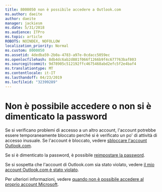 ```yaml
---
title: 8000050 non è possibile accedere a Outlook.com
ms.author: daeite
author: daeite
manager: jackiesm
ms.date: 5/31/2018
ms.audience: ITPro
ms.topic: article
ROBOTS: NOINDEX, NOFOLLOW
localization_priority: Normal
ms.custom: 8000050
ms.assetid: 4dedba59-2b0a-4783-a97e-0cdacc5059ec
ms.openlocfilehash: 8db4dc6ab2d881f066f1266b9f4c677763baf803
ms.sourcegitcommit: 9d78905c512192ffc4675468abd2efc5f2e4baf4
ms.translationtype: MT
ms.contentlocale: it-IT
ms.lasthandoff: 04/23/2019
ms.locfileid: "32399289"
---
```

# <a name="i-cant-sign-in-or-forgot-my-password"></a>Non è possibile accedere o non si è dimenticato la password

Se si verificano problemi di accesso a un altro account, l'account potrebbe essere temporaneamente bloccato perché si è verificato un po' di attività di accesso inusuale. Se l'account è bloccato, vedere [sbloccare l'account Outlook.com](https://go.microsoft.com/fwlink/p/?linkid=2001800&amp;clcid=0x409).
  
Se si è dimenticato la password, è possibile [reimpostare la password](https://go.microsoft.com/fwlink/p/?linkid=841909).
  
Se si sospetta che l'account di Outlook.com sia stato violato, vedere [il mio account Outlook.com è stato violato](https://go.microsoft.com/fwlink/p/?linkid=874366).
  
Per ulteriori informazioni, vedere [quando non è possibile accedere al proprio account Microsoft](https://go.microsoft.com/fwlink/p/?linkid=842227).
  

